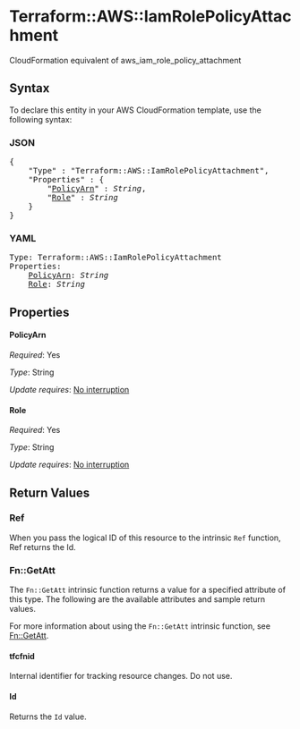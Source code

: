 # Terraform::AWS::IamRolePolicyAttachment

CloudFormation equivalent of aws_iam_role_policy_attachment

## Syntax

To declare this entity in your AWS CloudFormation template, use the following syntax:

### JSON

<pre>
{
    "Type" : "Terraform::AWS::IamRolePolicyAttachment",
    "Properties" : {
        "<a href="#policyarn" title="PolicyArn">PolicyArn</a>" : <i>String</i>,
        "<a href="#role" title="Role">Role</a>" : <i>String</i>
    }
}
</pre>

### YAML

<pre>
Type: Terraform::AWS::IamRolePolicyAttachment
Properties:
    <a href="#policyarn" title="PolicyArn">PolicyArn</a>: <i>String</i>
    <a href="#role" title="Role">Role</a>: <i>String</i>
</pre>

## Properties

#### PolicyArn

_Required_: Yes

_Type_: String

_Update requires_: [No interruption](https://docs.aws.amazon.com/AWSCloudFormation/latest/UserGuide/using-cfn-updating-stacks-update-behaviors.html#update-no-interrupt)

#### Role

_Required_: Yes

_Type_: String

_Update requires_: [No interruption](https://docs.aws.amazon.com/AWSCloudFormation/latest/UserGuide/using-cfn-updating-stacks-update-behaviors.html#update-no-interrupt)

## Return Values

### Ref

When you pass the logical ID of this resource to the intrinsic `Ref` function, Ref returns the Id.

### Fn::GetAtt

The `Fn::GetAtt` intrinsic function returns a value for a specified attribute of this type. The following are the available attributes and sample return values.

For more information about using the `Fn::GetAtt` intrinsic function, see [Fn::GetAtt](https://docs.aws.amazon.com/AWSCloudFormation/latest/UserGuide/intrinsic-function-reference-getatt.html).

#### tfcfnid

Internal identifier for tracking resource changes. Do not use.

#### Id

Returns the <code>Id</code> value.

